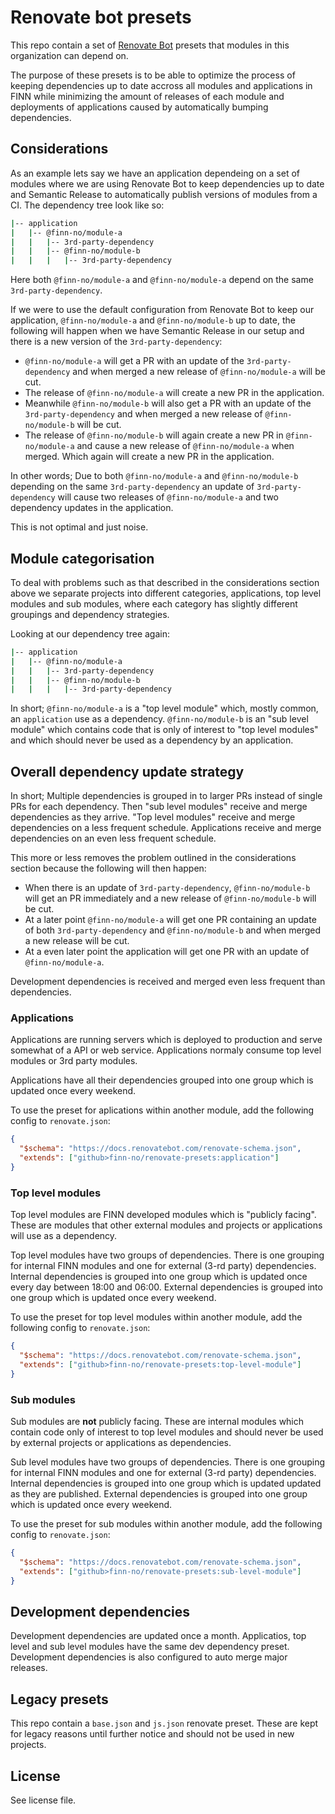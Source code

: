 # Renovate bot presets

This repo contain a set of [Renovate Bot](https://www.whitesourcesoftware.com/free-developer-tools/renovate/) presets that modules in this organization can depend on.

The purpose of these presets is to be able to optimize the process of keeping dependencies up to date accross all modules and applications in FINN while minimizing the amount of releases of each module and deployments of applications caused by automatically bumping dependencies.

## Considerations

As an example lets say we have an application dependeing on a set of modules where we are using Renovate Bot to keep dependencies up to date and Semantic Release to automatically publish versions of modules from a CI. The dependency tree look like so:

```sh
|-- application
|   |-- @finn-no/module-a
|   |   |-- 3rd-party-dependency
|   |   |-- @finn-no/module-b
|   |   |   |-- 3rd-party-dependency
```

Here both `@finn-no/module-a` and `@finn-no/module-a` depend on the same `3rd-party-dependency`.

If we were to use the default configuration from Renovate Bot to keep our application, `@finn-no/module-a` and `@finn-no/module-b` up to date, the following will happen when we have Semantic Release in our setup and there is a new version of the `3rd-party-dependency`: 

 * `@finn-no/module-a` will get a PR with an update of the `3rd-party-dependency` and when merged a new release of `@finn-no/module-a` will be cut. 
 * The release of `@finn-no/module-a` will create a new PR in the application. 
 * Meanwhile `@finn-no/module-b` will also get a PR with an update of the `3rd-party-dependency` and when merged a new release of `@finn-no/module-b` will be cut. 
 * The release of `@finn-no/module-b` will again create a new PR in `@finn-no/module-a` and cause a new release of `@finn-no/module-a` when merged. Which again will create a new PR in the application.

In other words; Due to both `@finn-no/module-a` and `@finn-no/module-b` depending on the same `3rd-party-dependency` an update of `3rd-party-dependency` will cause two releases of `@finn-no/module-a` and two dependency updates in the application.

This is not optimal and just noise.

## Module categorisation

To deal with problems such as that described in the considerations section above we separate projects into different categories, applications, top level modules and sub modules, where each category has slightly different groupings and dependency strategies.

Looking at our dependency tree again:

```sh
|-- application
|   |-- @finn-no/module-a
|   |   |-- 3rd-party-dependency
|   |   |-- @finn-no/module-b
|   |   |   |-- 3rd-party-dependency
```

In short; `@finn-no/module-a` is a "top level module" which, mostly common, an `application` use as a dependency. `@finn-no/module-b` is an "sub level module" which contains code that is only of interest to "top level modules" and which should never be used as a dependency by an application.

## Overall dependency update strategy

In short; Multiple dependencies is grouped in to larger PRs instead of single PRs for each dependency. Then "sub level modules" receive and merge dependencies as they arrive. "Top level modules" receive and merge dependencies on a less frequent schedule. Applications receive and merge dependencies on an even less frequent schedule. 

This more or less removes the problem outlined in the considerations section because the following will then happen:

 * When there is an update of `3rd-party-dependency`, `@finn-no/module-b` will get an PR immediately and a new release of `@finn-no/module-b` will be cut.
 * At a later point `@finn-no/module-a` will get one PR containing an update of both `3rd-party-dependency` and `@finn-no/module-b` and when merged a new release will be cut.
 * At a even later point the application will get one PR with an update of `@finn-no/module-a`.

Development dependencies is received and merged even less frequent than dependencies.

### Applications

Applications are running servers which is deployed to production and serve somewhat of a API or web service. Applications normaly consume top level modules or 3rd party modules.

Applications have all their dependencies grouped into one group which is updated once every weekend. 

To use the preset for aplications within another module, add the following config to `renovate.json`:

```json
{
  "$schema": "https://docs.renovatebot.com/renovate-schema.json",
  "extends": ["github>finn-no/renovate-presets:application"]
}
```

### Top level modules

Top level modules are FINN developed modules which is "publicly facing". These are modules that other external modules and projects or applications will use as a dependency.

Top level modules have two groups of dependencies. There is one grouping for internal FINN modules and one for external (3-rd party) dependencies. Internal dependencies is grouped into one group which is updated once every day between 18:00 and 06:00. External dependencies is grouped into one group which is updated once every weekend.

To use the preset for top level modules within another module, add the following config to `renovate.json`:

```json
{
  "$schema": "https://docs.renovatebot.com/renovate-schema.json",
  "extends": ["github>finn-no/renovate-presets:top-level-module"]
}
```

### Sub modules

Sub modules are **not** publicly facing. These are internal modules which contain code only of interest to top level modules and should never be used by external projects or applications as dependencies.

Sub level modules have two groups of dependencies. There is one grouping for internal FINN modules and one for external (3-rd party) dependencies. Internal dependencies is grouped into one group which is updated updated as they are published. External dependencies is grouped into one group which is updated once every weekend.

To use the preset for sub modules within another module, add the following config to `renovate.json`:

```json
{
  "$schema": "https://docs.renovatebot.com/renovate-schema.json",
  "extends": ["github>finn-no/renovate-presets:sub-level-module"]
}
```

## Development dependencies

Development dependencies are updated once a month. Applicatios, top level and sub level modules have the same dev dependency preset. Development dependencies is also configured to auto merge major releases.

## Legacy presets

This repo contain a `base.json` and `js.json` renovate preset. These are kept for legacy reasons until further notice and should not be used in new projects.

## License

See license file.
